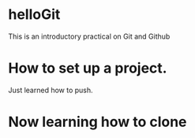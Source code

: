 # helloGit

This is an introductory practical on Git and Github

# How to set up a project.

Just learned how to push.

# Now learning how to clone
